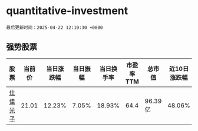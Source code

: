 # quantitative-investment

`最后更新时间：2025-04-22 12:10:30 +0800`

## 强势股票

|股票|当前价|当日涨跌幅|当日振幅|当日换手率|市盈率TTM|总市值|近10日涨跌幅|
|----|----|----|----|----|----|----|----|
|[仕佳光子](https://xueqiu.com/S/SH688313)|21.01|12.23%|7.05%|18.93%|64.4|96.39亿|48.06%|

